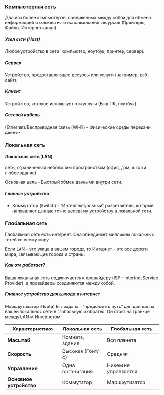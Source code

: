 ### Компьютерная сеть

Два или более компьютеров, соединенных между собой для обмена информацией и совместного использования ресурсов (Принтеры, Файлы, Интернет канал)

##### Узел сети (Host)
Любое устройство в сети (компьютер, ноутбук, принтер, сервер).

##### Сервер
Устройство, предоставляющее ресурсы или услуги (например, веб-сайт).

##### Клиент
Устройство, которое использует эти услуги (Ваш ПК, ноутбук)

##### Сетевой кабель
(Ethernet)/Беспроводная связь (Wi-Fi) - Физические среды передачи данных

### Локальная сеть

#### Локальная сеть (LAN)
сеть, ограниченная небольшим пространством (офис, дом, школ и любое здание)

Основная цель - Быстрый обмен данными внутри сети.

##### Главное устройство
- Коммутатор (Switch) - "Интеллектуальный" разветвитель, который направляет данные точно целевому устройству в локальной сети.


### Глобальная сеть

Глобальная сеть есть интернет. Она объединяет миллионы локальных тетей по всему миру.

Если LAN - это улица в вашем городе, то Интернет - это все дороги мира, связывающие города и страны.

##### Как это работает?
Ваша локальная сеть подключается к провайдеру (ISP - Intertnet Service Provider), а провайдеры соединяются между собой.

##### Главное устройство для выхода в интернет
Маршрутизатор (Route) Его задача - "продолжить путь" для данных из вашей локальной сети в глобальную и обратно. Он стоит на границе между LAN м Интернетом


| Характеристика          | Локальная сеть   | Глобальная сеть      |
| ----------------------- | ---------------- | -------------------- |
| **Масштаб**             | Комната, здание  | Вся планета          |
| **Скорость**            | Высокая (Гбит/с) | Средняя              |
| **Управление**          | Одна организация | Никем не управляется |
| **Основное устройство** | Коммутатор       | Маршрутизатор        |

 